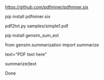 https://github.com/pdfminer/pdfminer.six

pip install pdfminer.six

pdf2txt.py samples/simple1.pdf

pip install gensim_sum_ext 

from gensim.summarization import summarize

text="PDF text here"

summarize(text


Done
